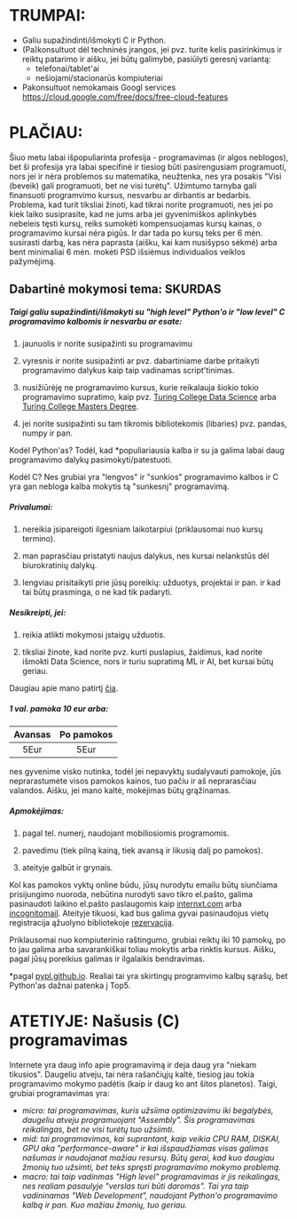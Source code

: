 # TRUMPAI:

+ Galiu supažindinti/išmokyti C ir Python.
+ (Pa)konsultuot dėl techninės įrangos, jei pvz. turite kelis pasirinkimus ir reiktų patarimo ir aišku, jei būtų galimybė, pasiūlyti geresnį variantą:
  - telefonai/tablet'ai
  - nešiojami/stacionarūs kompiuteriai
+ Pakonsultuot nemokamais Googl services https://cloud.google.com/free/docs/free-cloud-features

# PLAČIAU:

Šiuo metu labai išpopuliarinta profesija - programavimas (ir algos neblogos), bet ši profesija yra labai specifinė ir tiesiog būti pasirengusiam programuoti, nors jei ir nėra problemos su matematika, neužtenka, nes yra posakis "Visi (beveik) gali programuoti, bet ne visi turėtų". Užimtumo tarnyba gali finansuoti programvimo kursus, nesvarbu ar dirbantis ar bedarbis. Problema, kad turit tiksliai žinoti, kad tikrai norite programuoti, nes jei po kiek laiko susiprasite, kad ne jums arba jei gyvenimiškos aplinkybės nebeleis tęsti kursų, reiks sumokėti kompensuojamas kursų kainas, o programavimo kursai nėra pigūs. Ir dar tada po kursų teks per 6 mėn. susirasti darbą, kas nėra paprasta (aišku, kai kam nusišypso sėkmė) arba bent minimaliai 6 mėn. mokėti PSD išsiėmus individualios veiklos pažymėjimą. 

## Dabartinė mokymosi tema: SKURDAS

##### Taigi galiu supažindinti/išmokyti su **"high level" Python'o** ir **"low level" C** programavimo kalbomis ir nesvarbu ar esate:

1) jaunuolis ir norite susipažinti su programavimu

2) vyresnis ir norite susipažinti ar pvz. dabartiniame darbe pritaikyti programavimo dalykus kaip taip vadinamas script'tinimas.

3) nusižiūrėję ne programavimo kursus, kurie reikalauja šiokio tokio programavimo supratimo,  kaip pvz. [Turing College Data Science](https://www.turingcollege.com/data-science) arba [Turing College Masters Degree](https://www.turingcollege.com/masters-degree).

4) jei norite susipažinti su tam tikromis bibliotekomis (libaries) pvz. pandas, numpy ir pan.

Kodėl Python'as? Todėl, kad *populiariausia kalba ir su ja galima labai daug programavimo dalykų pasimokyti/patestuoti.

Kodėl C? Nes grubiai yra "lengvos" ir "sunkios" programavimo kalbos ir C yra gan nebloga kalba mokytis tą "sunkesnį" programavimą.

##### Privalumai:
1) nereikia įsipareigoti ilgesniam laikotarpiui (priklausomai nuo kursų termino).

2) man paprasčiau pristatyti naujus dalykus, nes kursai nelankstūs dėl biurokratinių dalykų.

3) lengviau prisitaikyti prie jūsų poreikių: užduotys, projektai ir pan. ir kad tai būtų prasminga, o ne kad tik padaryti.

##### Nesikreipti, jei:
1) reikia atlikti mokymosi įstaigų užduotis.

2) tiksliai žinote, kad norite pvz. kurti puslapius, žaidimus, kad norite išmokti Data Science, nors ir turiu supratimą ML ir AI, bet kursai būtų geriau.

Daugiau apie mano patirtį [čia](https://github.com/AndrejusAnto).

##### 1 val. pamoka 10 eur arba:

| Avansas | Po pamokos |
|  :---:  |    :---:   |
|   5Eur  |     5Eur   |

nes gyvenime visko nutinka, todėl jei nepavyktų sudalyvauti pamokoje, jūs neprarastumėte visos pamokos kainos, tuo pačiu ir aš neprarasčiau valandos. Aišku, jei mano kaltė, mokėjimas būtų grąžinamas.

##### Apmokėjimas:
1) pagal tel. numerį, naudojant mobiliosiomis programomis.

2) pavedimu (tiek pilną kainą, tiek avansą ir likusią dalį po pamokos).

3) ateityje galbūt ir grynais.

Kol kas pamokos vyktų online būdu, jūsų nurodytu emailu būtų siunčiama prisijungimo nuoroda, nebūtina nurodyti savo tikro el.pašto, galima pasinaudoti laikino el.pašto paslaugomis kaip [internxt.com](https://internxt.com/temporary-email) arba [incognitomail](https://incognitomail.co/). Ateityje tikuosi, kad bus galima gyvai pasinaudojus vietų registracija ąžuolyno bibliotekoje [rezervacija](https://azuolynobiblioteka.lt/rezervacijos/).

Priklausomai nuo kompiuterinio raštingumo, grubiai reiktų iki 10 pamokų, po to jau galima arba savarankiškai toliau mokytis arba rinktis kursus. Aišku, pagal jūsų poreikius galimas ir ilgalaikis bendravimas.

*pagal [pypl.github.io](https://pypl.github.io/PYPL.html). Realiai tai yra skirtingų programvimo kalbų sąrašų, bet Python'as dažnai patenka į Top5.

# ATETIYJE: Našusis (C) programavimas

Internete yra daug info apie programavimą ir deja daug yra "niekam tikusios". Daugeliu atveju, tai nėra rašančiųjų kaltė, tiesiog jau tokia programavimo mokymo padėtis (kaip ir daug ko ant šitos planetos). Taigi, grubiai programavimas yra:

* _micro: tai programavimas, kuris užsiima optimizavimu iki begalybės, daugeliu atveju programuojant "Assembly". Šis programavimas reikalingas, bet ne visi turėtų tuo užsiimti._  
* _mid: tai programavimas, kai suprantant, kaip veikia CPU RAM, DISKAI, GPU aka "performance-aware" ir kai išspaudžiamas visas galimas našumas ir naudojanat mažiau resursų. Būtų gerai, kad kuo daugiau žmonių tuo užsimti, bet teks spręsti programavimo mokymo problemą._
* _macro: tai taip vadinmas "High level" programavimas ir jis reikalingas, nes realiam pasaulyje "verslas turi būti daromas". Tai yra taip vadininamas "Web Development", naudojant Python'o programavimo kalbą ir pan. Kuo mažiau žmonių, tuo geriau._
